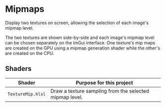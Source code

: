 # Mipmaps

Display two textures on screen, allowing the selection of each image's mipmap level.

The two textures are shown side-by-side and each image's mipmap level can be chosen separately on the ImGui interface. One texture's mip maps are created on the GPU using a mipmap generation shader while the other's are created on the CPU.

## Shaders

Shader            | Purpose for this project
----------------- | -------------------------------------------------------
`TextureMip.hlsl` | Draw a texture sampling from the selected mipmap level.
